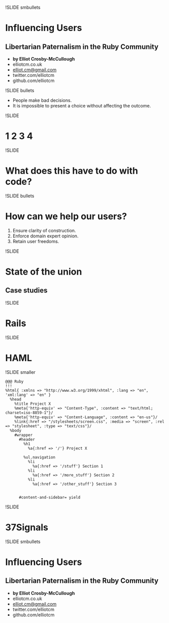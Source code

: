 !SLIDE smbullets
# Influencing Users #
Libertarian Paternalism in the Ruby Community
---------------------------------------------

+ **by Elliot Crosby-McCullough**
+ elliotcm.co.uk
+ elliot.cm@gmail.com
+ twitter.com/elliotcm
+ github.com/elliotcm

!SLIDE bullets

+ People make bad decisions.
+ It is impossible to present a choice without affecting the outcome.

!SLIDE
# 1 2 3 4 #

!SLIDE
# What does this have to do with code? #

!SLIDE bullets
# How can we help our users? #

1. Ensure clarity of construction.
2. Enforce domain expert opinion.
3. Retain user freedoms.

!SLIDE
# State of the union #
Case studies
------------

!SLIDE
# Rails #

!SLIDE
# HAML #

!SLIDE smaller

    @@@ Ruby
    !!!
    %html{ :xmlns => "http://www.w3.org/1999/xhtml", :lang => "en", 'xml:lang' => "en" }
      %head
        %title Project X
        %meta{'http-equiv' => "Content-Type", :content => "text/html; charset=iso-8859-1"}/
        %meta{'http-equiv' => "Content-Language", :content => "en-us"}/
        %link{:href => "/stylesheets/screen.css", :media => "screen", :rel => "stylesheet", :type => "text/css"}/
      %body
        #wrapper
          #header
            %h1
              %a{:href => '/'} Project X

            %ul.navigation
              %li
                %a{:href => '/stuff'} Section 1
              %li
                %a{:href => '/more_stuff'} Section 2
              %li
                %a{:href => '/other_stuff'} Section 3


          #content-and-sidebar= yield

!SLIDE
# 37Signals #

!SLIDE smbullets
# Influencing Users #
Libertarian Paternalism in the Ruby Community
---------------------------------------------

+ **by Elliot Crosby-McCullough**
+ elliotcm.co.uk
+ elliot.cm@gmail.com
+ twitter.com/elliotcm
+ github.com/elliotcm
